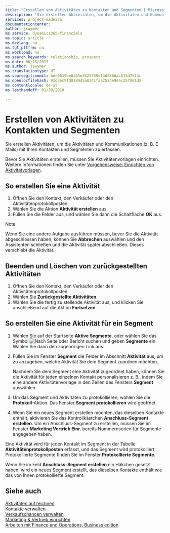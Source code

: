 ```yaml
---
title: "Erstellen von Aktivitäten zu Kontakten und Segmenten | Microsoft Docs"
description: "Sie erstellen Aktivitäten, um die Aktivitäten und Kommunikationen (z. B. E-Mails) mit Ihren Kontakten und Segmenten in Finance and Operations, Business edition zu erfassen."
services: project-madeira
documentationcenter: 
author: jswymer
ms.service: dynamics365-financials
ms.topic: article
ms.devlang: na
ms.tgt_pltfrm: na
ms.workload: na
ms.search.keywords: relationship, prospect
ms.date: 06/15/2017
ms.author: jswymer
ms.translationtype: HT
ms.sourcegitcommit: bec0619be0a65e3625759e13d2866ac615d7513c
ms.openlocfilehash: 93d5bc9fd8189d5a8341faa252de9eac257901d2
ms.contentlocale: de-at
ms.lasthandoff: 01/30/2018

---
```

# <a name="create-interactions-on-contacts-and-segments"></a>Erstellen von Aktivitäten zu Kontakten und Segmenten
Sie erstellen Aktivitäten, um die Aktivitäten und Kommunikationen (z. B. E-Mails) mit Ihren Kontakten und Segmenten zu erfassen.

Bevor Sie Aktivitäten erstellen, müssen Sie Aktivitätenvorlagen einrichten. Weitere Informationen finden Sie unter [Vorgehensweise: Einrichten von Aktivitätvorlagen](marketing-interactions.md).

## <a name="to-create-an-interaction"></a>So erstellen Sie eine Aktivität
1. Öffnen Sie den Kontakt, den Verkäufer oder den Aktivitätenprotokollposten.
2. Wählen Sie die Aktion **Aktivität erstellen** aus.
3. Füllen Sie die Felder aus, und wählen Sie dann die Schaltfläche **OK** aus.

> [!NOTE]  
>   Wenn Sie eine andere Aufgabe ausführen müssen, bevor Sie die Aktivität abgeschlossen haben, können Sie **Abbrechen** auswählen und den Assistenten schließen und die Aktivität später abschließen. Dieses verschiebt die Aktivität.

## <a name="to-finish-and-delete-postponed-interactions"></a>Beenden und Löschen von zurückgestellten Aktivitäten
1. Öffnen Sie den Kontakt, den Verkäufer oder den Aktivitätenprotokollposten.
2. Wählen Sie **Zurückgestellte Aktivitäten**.
3. Wählen Sie die fertig zu stellende Aktivität aus, und klicken Sie anschließend auf die Aktion **Fortsetzen**.

## <a name="to-create-an-interaction-on-a-segment"></a>So erstellen Sie eine Aktivität für ein Segment
1. Wählen Sie auf der Startseite **Aktive Segmente**, oder wählen Sie  das Symbol ![Nach Seite oder Bericht suchen](media/ui-search/search_small.png "Nach Seite oder Bericht suchen") und geben **Segmente** ein. Wählen Sie dann den zugehörigen Link aus.
2. Füllen Sie im Fenster **Segment** die Felder im Abschnitt **Aktivität** aus, um zu anzugeben, welche Aktivität Sie dem Segment zuordnen möchten.

    Nachdem Sie dem Segment eine Aktivität zugeordnet haben, können Sie die Aktivität für jeden einzelnen Kontakt personalisieren z. B., indem Sie eine andere Aktivitätenvorlage in den Zeilen des Fensters **Segment** auswählen.  
3. Um das Segment und Aktivitäten zu protokollieren, wählen Sie die **Protokoll**-Aktion. Das Fenster **Segment protokollieren** wird geöffnet.
4. Wenn Sie ein neues Segment erstellen möchten, das dieselben Kontakte enthält, aktivieren Sie das Kontrollkästchen **Anschluss-Segment erstellen**. Um ein Anschluss-Segment zu erstellen, müssen Sie im Fenster **Marketing Vertrieb Einr.** bereits Nummernserien für Segmente angegeben haben.

Eine Aktivität wird für jeden Kontakt im Segment in der Tabelle **Aktivitätenprotokollposten** erfasst, und das Segment wird protokolliert. Protokollierte Segmente finden Sie im Fenster **Protokollierte Segmente**.

Wenn Sie im Feld **Anschluss-Segment erstellen** ein Häkchen gesetzt haben, wird ein neues Segment erstellt, das dieselben Kontakte enthält wie das von Ihnen protokollierte Segment.

## <a name="see-also"></a>Siehe auch
[Aktivitäten aufzeichnen](marketing-interactions.md)  
[Kontakte verwalten](marketing-contacts.md)  
[Verkaufschancen verwalten](marketing-manage-sales-opportunities.md)  
[Marketing & Vertrieb einrichten](marketing-setup-marketing.md)  
[Arbeiten mit Finance and Operations, Business edition](ui-work-product.md)

